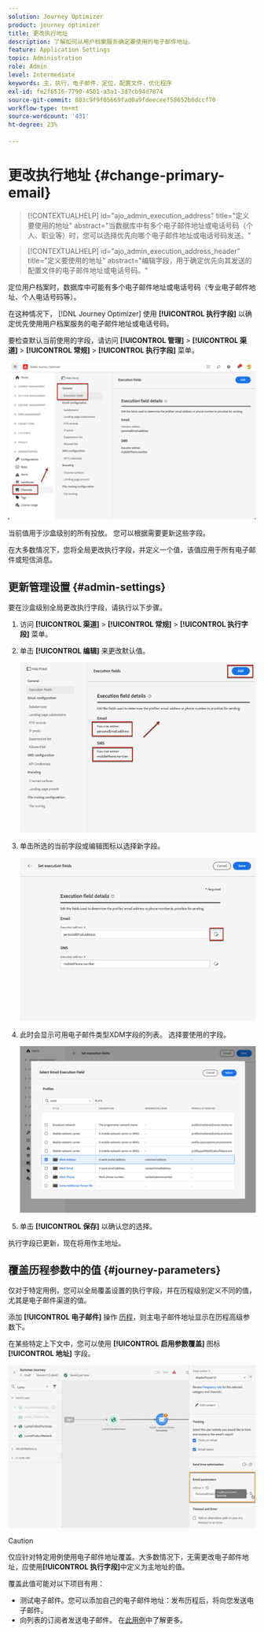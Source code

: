 ```yaml
---
solution: Journey Optimizer
product: journey optimizer
title: 更改执行地址
description: 了解如何从用户档案服务确定要使用的电子邮件地址。
feature: Application Settings
topic: Administration
role: Admin
level: Intermediate
keywords: 主，执行，电子邮件，定位，配置文件，优化程序
exl-id: fe2f6516-7790-4501-a3a1-3d7cb94d7874
source-git-commit: 803c9f9f05669fad0a9fdeeceef58652b6dccf70
workflow-type: tm+mt
source-wordcount: '431'
ht-degree: 23%

---
```


# 更改执行地址 {#change-primary-email}

>[!CONTEXTUALHELP]
>id="ajo_admin_execution_address"
>title="定义要使用的地址"
>abstract="当数据库中有多个电子邮件地址或电话号码（个人、职业等）时，您可以选择优先向哪个电子邮件地址或电话号码发送。"

>[!CONTEXTUALHELP]
>id="ajo_admin_execution_address_header"
>title="定义要使用的地址"
>abstract="编辑字段，用于确定优先向其发送的配置文件的电子邮件地址或电话号码。"

定位用户档案时，数据库中可能有多个电子邮件地址或电话号码（专业电子邮件地址、个人电话号码等）。

在这种情况下， [!DNL Journey Optimizer] 使用 **[!UICONTROL 执行字段]** 以确定优先使用用户档案服务的电子邮件地址或电话号码。

要检查默认当前使用的字段，请访问 **[!UICONTROL 管理]** > **[!UICONTROL 渠道]** > **[!UICONTROL 常规]** > **[!UICONTROL 执行字段]** 菜单。

![](assets/primary-address-execution-fields.png)

当前值用于沙盒级别的所有投放。 您可以根据需要更新这些字段。

在大多数情况下，您将全局更改执行字段，并定义一个值，该值应用于所有电子邮件或短信消息。 <!--[Learn how](#admin-settings)-->

<!--In some specific use cases only, you can override the value set globally and define a different value at the journey level. [Learn more](#journey-parameters)-->

## 更新管理设置 {#admin-settings}

要在沙盒级别全局更改执行字段，请执行以下步骤。

1. 访问  **[!UICONTROL 渠道]** > **[!UICONTROL 常规]** > **[!UICONTROL 执行字段]** 菜单。

1. 单击 **[!UICONTROL 编辑]** 来更改默认值。

   ![](assets/primary-address.png)

1. 单击所选的当前字段或编辑图标以选择新字段。

   ![](assets/primary-address-edit.png)

1. 此时会显示可用电子邮件类型XDM字段的列表。 选择要使用的字段。

   ![](assets/primary-address-select-field.png)

1. 单击 **[!UICONTROL 保存]** 以确认您的选择。

执行字段已更新，现在将用作主地址。

<!--1. You can also select an additional field to use as secondary email address. This allows you to determine which field to use if the primary field is empty for a profile. -->

## 覆盖历程参数中的值 {#journey-parameters}

仅对于特定用例，您可以全局覆盖设置的执行字段，并在历程级别定义不同的值，尤其是电子邮件渠道的值。

添加 **[!UICONTROL 电子邮件]** 操作 [历程](../email/create-email.md#create-email-journey-campaign)，则主电子邮件地址显示在历程高级参数下。

在某些特定上下文中，您可以使用 **[!UICONTROL 启用参数覆盖]** 图标 **[!UICONTROL 地址]** 字段。

![](assets/journey-enable-parameter-override.png)

>[!CAUTION]
>
>仅应针对特定用例使用电子邮件地址覆盖。大多数情况下，无需更改电子邮件地址，应使用&#x200B;**[!UICONTROL 执行字段]**&#x200B;中定义为主地址的值。

覆盖此值可能对以下项目有用：

* 测试电子邮件。您可以添加自己的电子邮件地址：发布历程后，将向您发送电子邮件。
* 向列表的订阅者发送电子邮件。 在[此用例](../building-journeys/message-to-subscribers-uc.md)中了解更多。
